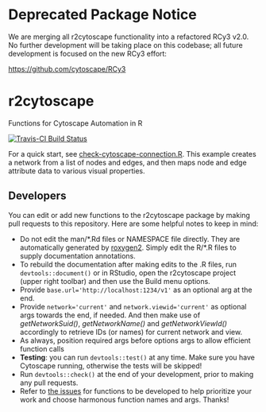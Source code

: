 # Deprecated Package Notice
We are merging all r2cytoscape functionality into a refactored RCy3 v2.0. No further development will be taking place on this codebase; all future development is focused on the new RCy3 effort: 

https://github.com/cytoscape/RCy3


# r2cytoscape 
Functions for Cytoscape Automation in R

[![Travis-CI Build Status](https://travis-ci.org/cytoscape/r2cytoscape.svg?branch=master)](https://travis-ci.org/cytoscape/r2cytoscape)

For a quick start, see [check-cytoscape-connection.R](https://github.com/cytoscape/cytoscape-automation/blob/master/for-scripters/R/check-cytoscape-connection.R). This example creates a network from a list of nodes and edges, and then maps node and edge attribute data to various visual properties.

## Developers
You can edit or add new functions to the r2cytoscape package by making pull requests to this repository. Here are some helpful notes to keep in mind:
* Do not edit the man/\*.Rd files or NAMESPACE file directly. They are automatically generated by [roxygen2](https://cran.r-project.org/web/packages/roxygen2/vignettes/roxygen2.html). Simply edit the R/\*.R files to supply documentation annotations.
* To rebuild the documentation after making edits to the .R files, run ```devtools::document()``` or in RStudio, open the r2cytoscape project (upper right toolbar) and then use the Build menu options.
* Provide ```base.url='http://localhost:1234/v1'``` as an optional arg at the end.
* Provide ```network='current'``` and ```network.viewid='current'``` as optional args towards the end, if needed. And then make use of *getNetworkSuid()*, *getNetworkName()* and *getNetworkViewId()* accordingly to retrieve IDs (or names) for current network and view.
* As always, position required args before options args to allow efficient function calls
* **Testing**: you can run ```devtools::test()``` at any time. Make sure you have Cytoscape running, otherwise the tests will be skipped! 
* Run ```devtools::check()``` at the end of your development, prior to making any pull requests.
* Refer to [the issues](../../issues) for functions to be developed to help prioritize your work and choose harmonous function names and args. Thanks!
